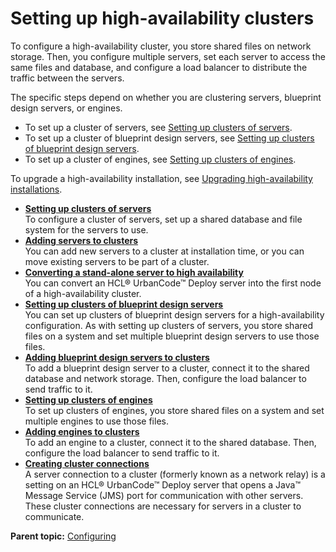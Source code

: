 # Setting up high-availability clusters

To configure a high-availability cluster, you store shared files on network storage. Then, you configure multiple servers, set each server to access the same files and database, and configure a load balancer to distribute the traffic between the servers.

The specific steps depend on whether you are clustering servers, blueprint design servers, or engines.

-   To set up a cluster of servers, see [Setting up clusters of servers](ha_config_server.md).
-   To set up a cluster of blueprint design servers, see [Setting up clusters of blueprint design servers](ha_config_bds.md).
-   To set up a cluster of engines, see [Setting up clusters of engines](ha_config_engine.md).

To upgrade a high-availability installation, see [Upgrading high-availability installations](../../com.ibm.udeploy.admin.doc/topics/ha_upgrading.md).

-   **[Setting up clusters of servers](../topics/ha_config_server.md)**  
To configure a cluster of servers, set up a shared database and file system for the servers to use.
-   **[Adding servers to clusters](../topics/ha_add_server.md)**  
You can add new servers to a cluster at installation time, or you can move existing servers to be part of a cluster.
-   **[Converting a stand-alone server to high availability](../topics/ha_convert_server.md)**  
You can convert an HCL® UrbanCode™ Deploy server into the first node of a high-availability cluster.
-   **[Setting up clusters of blueprint design servers](../../com.ibm.edt.doc/topics/ha_config_bds.md)**  
You can set up clusters of blueprint design servers for a high-availability configuration. As with setting up clusters of servers, you store shared files on a system and set multiple blueprint design servers to use those files.
-   **[Adding blueprint design servers to clusters](../../com.ibm.edt.doc/topics/ha_add_bds.md)**  
To add a blueprint design server to a cluster, connect it to the shared database and network storage. Then, configure the load balancer to send traffic to it.
-   **[Setting up clusters of engines](../../com.ibm.edt.doc/topics/ha_config_engine.md)**  
To set up clusters of engines, you store shared files on a system and set multiple engines to use those files.
-   **[Adding engines to clusters](../../com.ibm.edt.doc/topics/ha_add_engine.md)**  
To add an engine to a cluster, connect it to the shared database. Then, configure the load balancer to send traffic to it.
-   **[Creating cluster connections](../../com.ibm.udeploy.admin.doc/topics/settings_network.md)**  
A server connection to a cluster \(formerly known as a network relay\) is a setting on an HCL® UrbanCode™ Deploy server that opens a Java™ Message Service \(JMS\) port for communication with other servers. These cluster connections are necessary for servers in a cluster to communicate.

**Parent topic:** [Configuring](../topics/c_node_configuring.md)

